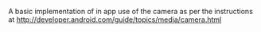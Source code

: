 A basic implementation of in app use of the camera as per the instructions at http://developer.android.com/guide/topics/media/camera.html
